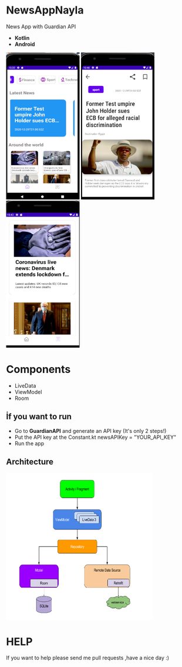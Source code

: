 # NewsAppNayla
News App with Guardian API 
- **Kotlin**
- **Android**

<img src = "news_image1.png" width = "200" height = "400">

<img src = "news_image2.png" width = "200" height = "400">

<img src = "news_image3.png" width = "200" height = "400">

# Components

- LiveData
- ViewModel
- Room 

## İf you want to run
- Go to **GuardianAPI** and generate an API key (It's only 2 steps!)
- Put the API key at the Constant.kt newsAPIKey = "YOUR_API_KEY"
- Run the app

## Architecture
<img src = "architecture.png" width = "400" height = "400">

# HELP
If you want to help please send me pull requests ,have a nice day :)

